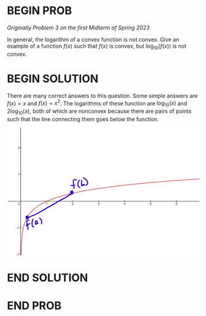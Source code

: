 # BEGIN PROB

<i>Originally Problem 3 on the first Midterm of Spring 2023</i>

In general, the logarithm of a convex function is not convex. Give an example of a function $f(x)$ such that $f(x)$ is convex, but $\log_{10}(f(x))$ is not convex.

# BEGIN SOLUTION

There are many correct answers to this question. Some simple answers are $f(x) = x$ and $f(x) = x^2$. The logarithms of these function are $\log_{10}(x)$ and $2\log_{10}(x)$, both of which are nonconvex because there are pairs of points such that the line connecting them goes below the function.

<center><img src="../../assets/images/sp23-midterm1/p3/3.jpg" width="500" height="333"></center>

# END SOLUTION

# END PROB